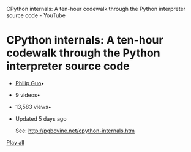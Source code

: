CPython internals: A ten-hour codewalk through the Python interpreter source code - YouTube

#  CPython internals: A ten-hour codewalk through the Python interpreter source code

- [Philip Guo](https://www.youtube.com/user/pgbovine)•
- 9 videos•
- 13,583 views•
- Updated 5 days ago

  See: http://pgbovine.net/cpython-internals.htm

 [Play all](https://www.youtube.com/watch?v=LhadeL7_EIU&list=PLzV58Zm8FuBL6OAv1Yu6AwXZrnsFbbR0S)